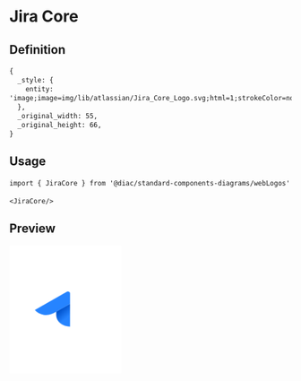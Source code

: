# Jira Core

## Definition

```
{
  _style: { 
    entity: 'image;image=img/lib/atlassian/Jira_Core_Logo.svg;html=1;strokeColor=none;',
  },
  _original_width: 55,
  _original_height: 66,
}
```

## Usage

```
import { JiraCore } from '@diac/standard-components-diagrams/webLogos'

<JiraCore/>
```

## Preview

<img src="./jira-core.png" width="200"/>
